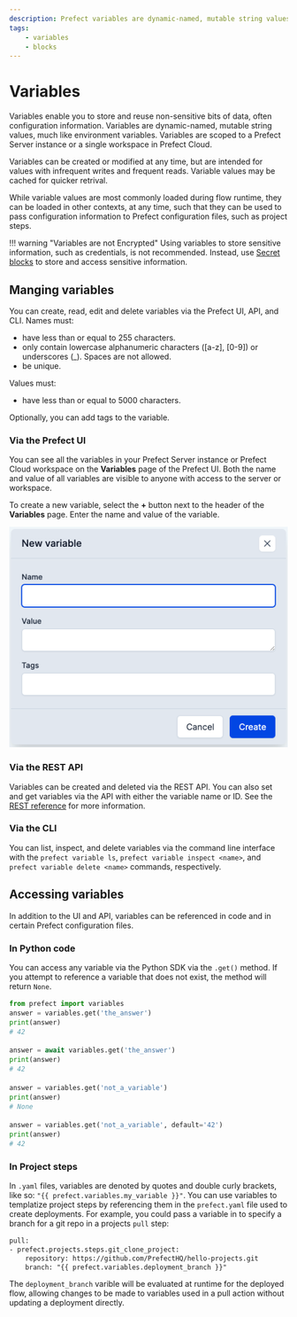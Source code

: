 ```yaml
---
description: Prefect variables are dynamic-named, mutable string values, much like environment variables.
tags:
    - variables
    - blocks
---
```


# Variables

Variables enable you to store and reuse non-sensitive bits of data, often configuration information. Variables are dynamic-named, mutable string values, much like environment variables. Variables are scoped to a Prefect Server instance or a single workspace in Prefect Cloud.

Variables can be created or modified at any time, but are intended for values with infrequent writes and frequent reads. Variable values may be cached for quicker retrival.

While variable values are most commonly loaded during flow runtime, they can be loaded in other contexts, at any time, such that they can be used to pass configuration information to Prefect configuration files, such as project steps.

!!! warning "Variables are not Encrypted"
    Using variables to store sensitive information, such as credentials, is not recommended. Instead, use [Secret blocks](https://docs.prefect.io/concepts/blocks/#prefect-built-in-blocks) to store and access sensitive information.

## Manging variables

You can create, read, edit and delete variables via the Prefect UI, API, and CLI. Names must:
- have less than or equal to 255 characters.
- only contain lowercase alphanumeric characters ([a-z], [0-9]) or underscores (_). Spaces are not allowed.
- be unique.

Values must:
- have less than or equal to 5000 characters.

Optionally, you can add tags to the variable.

### Via the Prefect UI

You can see all the variables in your Prefect Server instance or Prefect Cloud workspace on the **Variables** page of the Prefect UI. Both the name and value of all variables are visible to anyone with access to the server or workspace.

To create a new variable, select the **+** button next to the header of the **Variables** page. Enter the name and value of the variable.

![variables-ui](../img/concepts/variables-ui.png)

### Via the REST API

Variables can be created and deleted via the REST API. You can also set and get variables via the API with either the variable name or ID. See the [REST reference](https://app.prefect.cloud/api/docs#tag/Variables) for more information.

### Via the CLI

You can list, inspect, and delete variables via the command line interface with the `prefect variable ls`, `prefect variable inspect <name>`, and `prefect variable delete <name>` commands, respectively.

## Accessing variables

In addition to the UI and API, variables can be referenced in code and in certain Prefect configuration files.

### In Python code

You can access any variable via the Python SDK via the `.get()` method. If you attempt to reference a variable that does not exist, the method will return `None`.

```python
from prefect import variables
answer = variables.get('the_answer')
print(answer)
# 42

answer = await variables.get('the_answer')
print(answer)
# 42

answer = variables.get('not_a_variable')
print(answer)
# None

answer = variables.get('not_a_variable', default='42')
print(answer)
# 42
```

### In Project steps

In `.yaml` files, variables are denoted by quotes and double curly brackets, like so: `"{{ prefect.variables.my_variable }}"`. You can use variables to templatize project steps by referencing them in the `prefect.yaml` file used to create deployments. For example, you could pass a variable in to specify a branch for a git repo in a projects `pull` step:

```
pull:
- prefect.projects.steps.git_clone_project:
    repository: https://github.com/PrefectHQ/hello-projects.git
    branch: "{{ prefect.variables.deployment_branch }}"
```

The `deployment_branch` varible will be evaluated at runtime for the deployed flow, allowing changes to be made to variables used in a pull action without updating a deployment directly.

